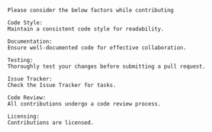     Please consider the below factors while contributing
    
    Code Style:
    Maintain a consistent code style for readability.
    
    Documentation:
    Ensure well-documented code for effective collaboration.
    
    Testing:
    Thoroughly test your changes before submitting a pull request.
   
    Issue Tracker:
    Check the Issue Tracker for tasks.
   
    Code Review:
    All contributions undergo a code review process.
   
    Licensing:
    Contributions are licensed.
